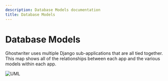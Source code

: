 ```yaml
---
description: Database Models documentation
title: Database Models
---
```


# Database Models

Ghostwriter uses multiple Django sub-applications that are all tied together. This map shows all of the relationships between each app and the various models within each app.

![UML](https://github.com/GhostManager/Ghostwriter/raw/master/DOCS/UML/all_models.png)